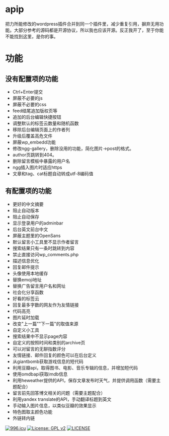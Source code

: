 # apip #
把力所能修改的wordpress插件合并到同一个插件里，减少重复引用，摒弃无用功能。大部分参考的源码都是开源协议，所以我也应该开源。反正我开了，至于你能不能找到这里，是你的事。

# 功能 #

## 没有配置项的功能 ##

- Ctrl+Enter提交
- 屏蔽不必要的js
- 屏蔽不必要的css
- feed结尾追加版权页等
- 追加的后台编辑快捷按钮
- 调整默认的标签云数量和随机函数
- 移除后台编辑页面上的作者列
- 升级后覆盖高危文件
- 屏蔽wp_embedd功能
- 修改ngg-gallery，删除没用的功能，简化图片->post的格式。
- author页跳转到404。
- 删除留言模板中暴露的用户名
- ngg插入图片时适应https
- 文章和tag、cat标题自动转成utf-8编码值

## 有配置项的功能 ##

- 更好的中文摘要
- 阻止自动版本
- 阻止自动保存
- 显示登录用户的adminbar
- 后台英文前台中文
- 屏蔽主题里的OpenSans
- 默认留言小工具里不显示作者留言
- 搜索结果只有一条时跳转到内容
- 禁止直接访问wp_comments.php
- 描述信息优化
- 回复邮件提示
- 头像使用本地缓存
- 替换emoji地址
- 替换广告留言用户名和网址
- 社会化分享函数
- 好看的标签云
- 回复最多字数的网友作为友情链接
- 代码高亮
- 图片延时加载
- 改变"上一篇""下一篇"的取值来源
- 自定义小工具
- 搜索结果中不显示page内容
- 自定义的按照时间和类别的archive页
- 可以对留言的无聊指数评分
- 友情链接、邮件回复的颜色可以在后台定义
- 从giantbomb获取游戏信息的短代码
- 利用豆瓣api，取得图书、电影、音乐专辑的信息，并增加短代码
- 使用omdbapi获取imdb信息
- 利用heweather提供的API，保存文章发布时天气，并提供调用函数（需要主题配合）
- 留言前先回答博文相关的问题（需要主题配合）
- 利用yandex translate的API，手动翻译标题到英文
- 手动输入图片信息，以类似豆瓣的效果显示
- 特色图取主颜色功能
- 外链转内链

[![996.icu](https://img.shields.io/badge/link-996.icu-red.svg)](https://996.icu)
[![License: GPL v2](https://img.shields.io/badge/License-GPL%20v2-blue.svg)](https://www.gnu.org/licenses/old-licenses/gpl-2.0.en.html)
[![LICENSE](https://img.shields.io/badge/license-Anti%20996-blue.svg)](https://github.com/996icu/996.ICU/blob/master/LICENSE)
